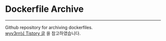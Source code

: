 # Dockerfile Archive
---
Github repository for archiving dockerfiles.  
[wyv3rn님 Tistory 글](https://wyv3rn.tistory.com/m/233) 을 참고하였습니다.